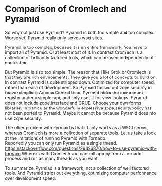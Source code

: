 Comparison of Cromlech and Pyramid
=================================

So why not just use Pyramid?  Pyramid is both too simple and too complex.
Worse yet, Pyramid really only serves wsgi sites.

Pyramid is too complex, becasue it is an entire framework.  You have to
import all of Pyramid. Or at least most of it.  In contrast Cromlech is
a collection of brilliantly factored tools, which can be used independently of
each other. 

But Pyramid is also too simple. 
The reason that I like Grok or Cromlech is
that they are rich environments.  They give you a lot of concepts to build
on.  In contrast Pyramid is quite stripped down.
Optimized for computer speed,
rather than ease of development. So Pyrmaid tossed out zope.security in foavor
simplistic Access Control Lists.  Pyramid hides the component registry under
a simpler api, and only uses it for view lookups. Pyramid does not include
zope.interface and CRUD.  Choose your own forms libraries. 
In particular the wonderfully expressive zope.securitypolicy has not
been ported to Pyramid.  Maybe it cannot be because Pyramid does nto use 
zope.security.

The other problem with Pyrmaid  is that itt only works
as a WSGI server, whereas Cromlech is more a collection of separate tools.
Let us take a look at the limitations of running Pyramid with Tornado.  
Reportedly you can only run Pyramid as a single thread.
https://stackoverflow.com/questions/29496870/how-to-use-pyramid-with-tornado
Whereas with Cromlech you can call app.py from a tornado process and run 
as many threads as you want. 

To summarize, Pyrmiad is a framework, not a collection of well factored tools.
And Pyramid strips out everything, optimizing computer performance
over development speed. 